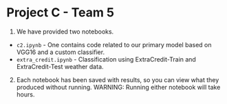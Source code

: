 # Project C - Team 5


1)  We have provided two notebooks.

* `c2.ipynb` - One contains code related to our primary model based on VGG16 and a custom classifier.
* `extra_credit.ipynb` - Classification using ExtraCredit-Train and ExtraCredit-Test weather data.

2)  Each notebook has been saved with results, so you can view what they
    produced without running.  WARNING:  Running either notebook will take
    hours.  
